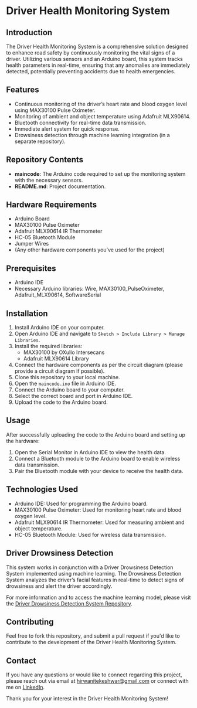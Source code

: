 # Driver Health Monitoring System

## Introduction
The Driver Health Monitoring System is a comprehensive solution designed to enhance road safety by continuously monitoring the vital signs of a driver. Utilizing various sensors and an Arduino board, this system tracks health parameters in real-time, ensuring that any anomalies are immediately detected, potentially preventing accidents due to health emergencies.

## Features
- Continuous monitoring of the driver’s heart rate and blood oxygen level using MAX30100 Pulse Oximeter.
- Monitoring of ambient and object temperature using Adafruit MLX90614.
- Bluetooth connectivity for real-time data transmission.
- Immediate alert system for quick response.
- Drowsiness detection through machine learning integration (in a separate repository).

## Repository Contents
- **maincode**: The Arduino code required to set up the monitoring system with the necessary sensors.
- **README.md**: Project documentation.

## Hardware Requirements
- Arduino Board
- MAX30100 Pulse Oximeter
- Adafruit MLX90614 IR Thermometer
- HC-05 Bluetooth Module
- Jumper Wires
- (Any other hardware components you’ve used for the project)

## Prerequisites
- Arduino IDE
- Necessary Arduino libraries: Wire, MAX30100_PulseOximeter, Adafruit_MLX90614, SoftwareSerial

## Installation
1. Install Arduino IDE on your computer.
2. Open Arduino IDE and navigate to `Sketch > Include Library > Manage Libraries`.
3. Install the required libraries:
    - MAX30100 by OXullo Intersecans
    - Adafruit MLX90614 Library
4. Connect the hardware components as per the circuit diagram (please provide a circuit diagram if possible).
5. Clone this repository to your local machine.
6. Open the `maincode.ino` file in Arduino IDE.
7. Connect the Arduino board to your computer.
8. Select the correct board and port in Arduino IDE.
9. Upload the code to the Arduino board.

## Usage
After successfully uploading the code to the Arduino board and setting up the hardware:
1. Open the Serial Monitor in Arduino IDE to view the health data.
2. Connect a Bluetooth module to the Arduino board to enable wireless data transmission.
3. Pair the Bluetooth module with your device to receive the health data.

## Technologies Used
- Arduino IDE: Used for programming the Arduino board.
- MAX30100 Pulse Oximeter: Used for monitoring heart rate and blood oxygen level.
- Adafruit MLX90614 IR Thermometer: Used for measuring ambient and object temperature.
- HC-05 Bluetooth Module: Used for wireless data transmission.

## Driver Drowsiness Detection
This system works in conjunction with a Driver Drowsiness Detection System implemented using machine learning. The Drowsiness Detection System analyzes the driver’s facial features in real-time to detect signs of drowsiness and alert the driver accordingly.

For more information and to access the machine learning model, please visit the [Driver Drowsiness Detection System Repository](https://github.com/TekeshwarHirwani/machine-learning-projects/tree/main/Driver_drowsiness).

## Contributing
Feel free to fork this repository, and submit a pull request if you'd like to contribute to the development of the Driver Health Monitoring System.


## Contact
If you have any questions or would like to connect regarding this project, please reach out via email at hirwanitekeshwar@gmail.com or connect with me on [LinkedIn](https://www.linkedin.com/in/tekeshwar-hirwani).

Thank you for your interest in the Driver Health Monitoring System!
